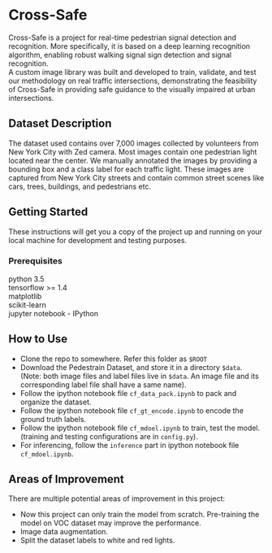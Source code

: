 # Cross-Safe
Cross-Safe is a project for real-time pedestrian signal detection and recognition. More specifically, it is based on a deep learning recognition algorithm, enabling robust walking signal sign detection and signal recognition.   
A custom image library was built and developed to train, validate, and test our methodology on real traffic intersections, demonstrating the feasibility of Cross-Safe in providing safe guidance to the visually impaired at urban intersections. 

## Dataset Description
The dataset used contains over 7,000 images collected by volunteers from New York City with Zed camera. Most images contain one pedestrian light located near the center. We manually annotated the images by providing a bounding box and a class label for each traffic light. These images are captured from New York City streets and contain common street scenes like cars, trees, buildings, and pedestrians etc.

## Getting Started
These instructions will get you a copy of the project up and running on your local machine for development and testing purposes.

### Prerequisites
python 3.5  
tensorflow >= 1.4  
matplotlib  
scikit-learn  
jupyter notebook - IPython 

## How to Use
* Clone the repo to somewhere. Refer this folder as `$ROOT`
* Download the Pedestrain Dataset, and store it in a directory `$data`. (Note: both image files and label files live in `$data`. An image file and its corresponding label file shall have a same name).
* Follow the ipython notebook file `cf_data_pack.ipynb` to pack and organize the dataset.
* Follow the ipython notebook file `cf_gt_encode.ipynb` to encode the ground truth labels.
* Follow the ipython notebook file `cf_mdoel.ipynb` to train, test the model. (training and testing configurations are in `config.py`).
* For inferencing, follow the `inference` part in ipython notebook file `cf_mdoel.ipynb`.

## Areas of Improvement
There are multiple potential areas of improvement in this project:
* Now this project can only train the model from scratch. Pre-training the model on VOC dataset may improve the performance.
* Image data augmentation.
* Split the dataset labels to white and red lights.

